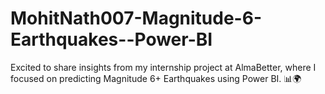 # MohitNath007-Magnitude-6-Earthquakes--Power-BI
Excited to share insights from my internship project at AlmaBetter, where I focused on predicting Magnitude 6+ Earthquakes using Power BI. 📊🌍
